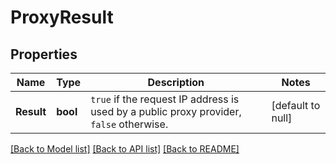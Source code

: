 # ProxyResult

## Properties
Name | Type | Description | Notes
------------ | ------------- | ------------- | -------------
**Result** | **bool** | `true` if the request IP address is used by a public proxy provider, `false` otherwise.  | [default to null]

[[Back to Model list]](../README.md#documentation-for-models) [[Back to API list]](../README.md#documentation-for-api-endpoints) [[Back to README]](../README.md)

